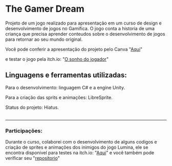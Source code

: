 # The Gamer Dream
Projeto de um jogo realizado para apresentação em um curso de design e desenvolvimento de jogos no Gamifica. O jogo conta a historia de uma criança que precisa aprender conteudos sobre o desenvolvimento de jogos para retornar ao seu mundo original.

Você pode conferir a apresentação do projeto pelo Canva "[Aqui](https://www.canva.com/design/DAGZvh4RnBg/l7Sq7Mr1pT1Hrhkx4bfoJA/edit?utm_content=DAGZvh4RnBg&utm_campaign=designshare&utm_medium=link2&utm_source=sharebutton)"

e testar o jogo pela itch.io: "[O sonho do jogador](https://rubyart.itch.io/the-gamer-dream)"
<br/>

## Linguagens e ferramentas utilizadas:
Para o desenvolvimento: linguagem C# e a engine Unity.

Para a criação das sprits e animações: LibreSprite.

Status do projeto:
Hiatus.
<br/>
<br/>

---
### Participações:
Durante o curso, colaborei com o desenvolvimento de alguns codigos e criação de sprites e animações dos inimigos do jogo Lumina, ele se encontra disponivel para testes na itch.io: "[Aqui](https://patricia-campos.itch.io/lumina)" e você também pode verificar seu "[repositorio](https://github.com/batefraco/Dia-12)"




